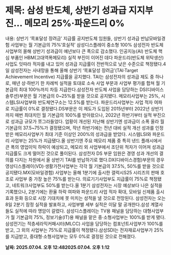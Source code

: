 # **제목: 삼성 반도체, 상반기 성과급 지지부진… 메모리 25%·파운드리 0%**

  내용: 상반기 ‘목표달성 장려금’ 지급률 공지반도체 임원들, 상반기 성과급 반납모바일경험 사업부는 월 기본급의 75%‘호실적’ 삼성디스플레이 중소형 100%        삼성전자 반도체 사업부의 올해 상반기 성과급이 예년보다 큰 폭으로 감소했다. 인공지능(AI) 반도체 핵심 부품인 HBM(고대역폭메모리) 실적 부진이 이어진 데다 파운드리(반도체 위탁생산) 사업도 잇따라 적자를 내고 있어 성과급 지급률이 전반적으로 낮은 수준으로 책정됐다.4일 삼성전자는 사내망을 통해 올해 상반기 ‘목표달성 장려금’(TAI·Target Achievement Incentive) 지급률을 공지했다. TAI는 삼성전자의 성과급 제도 중 하나로, 매년 상·하반기 한 차례씩 실적을 토대로 소속 사업 부문과 사업부 평가를 합쳐 월 기본급의 최대 100％까지 차등 지급한다.삼성전자 반도체 사업을 담당하는 DS(디바이스솔루션)부문은 월 기본급의 0~25%를 받을 것으로 공지됐다. 메모리사업부는 25%, 시스템LSI사업부와 반도체연구소는 12.5%를 받는다. 파운드리사업부는 사업 적자 여파로 지급률이 0%로 결정됐다.DS부문은 이 제도가 도입된 2015년부터 2022년 상반기까지 매번 최대치인 월 기본급의 100%를 받아왔으나, 2022년 하반기부터 실적 부진으로 성과급 규모가 쪼그라들었다. 업황이 개선된 지난해 상반기엔 성과급이 소폭 올라 월 기본급의 37.5~75%가 결정됐으며, 작년 하반기에는 전년 대비 실적 개선 성과를 인정받은 메모리사업부가 최대 기준 이상인 200%의 성과급을 받았다. 시스템LSI와 파운드리 사업부는 25%가 지급됐다.올 상반기엔 주요 메모리 제품 중 특히 낸드 플래시에서 큰 폭의 영업이익 하락이 예상되고, 메모리 외 사업부에서 조단위 적자가 이어져 성과급 지급률도 크게 떨어진 것으로 풀이된다. 삼성전자 DS 부문 임원은 경영 성과 개선의 결의를 다지는 차원에서 올 상반기 TAI를 반납하기로 했다.DX(디바이스경험)부문의 경우 영상디스플레이(VD)·생활가전사업부는 각각 월 기본급의 37.5%, 50%를 받을 것으로 공지됐다.MX(모바일경험) 사업부는 올해 1분기에 출시한 갤럭시S25 시리즈의 판매 호조로 사업부 중 가장 높은 75%를 받는다. 의료기기사업부도 지급률이 75%로 책정됐고, 네트워크사업부도 50%를 받는다.올 1분기 삼성전자는 시장 예상보다 나은 실적을 기록했으나, 2분기에는 환율 하락 여파와 파운드리 사업 적자 확대, 모바일 신제품 출시 효과 둔화 등으로 시장 기대치에 못 미치는 성적을 낼 것으로 전망된다. 삼성전자는 오는 8일 2분기 잠정 실적을 발표하고, 사업부별 세부 실적은 이달 말 공개한다.삼성 계열사들도 실적에 따라 명암이 갈렸다. 삼성디스플레이는 TV용 패널을 담당하는 대형사업부가 월 기본급의 75%, 정보기술(IT)용 패널을 맡은 중·소형사업부는 100%를 받게 됐다.삼성전기는 적층세라믹커패시터(MLCC) 사업을 담당하는 컴포넌트사업부가 100%를 받고, 그 외의 사업부는 75%로 지급률이 책정됐다.삼성SDI는 전자재료사업부가 25%를 지급받고, 중대형·소형사업부는 모두 0%로 결정된 것으로 전해졌다.

  **날짜: 2025.07.04. 오후 12:482025.07.04. 오후 1:12**